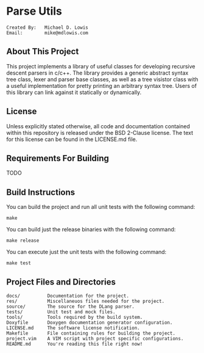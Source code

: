 Parse Utils
==============================================
    Created By:   Michael D. Lowis
    Email:        mike@mdlowis.com

About This Project
----------------------------------------------
This project implements a library of useful classes for developing recursive
descent parsers in c/c++. The library provides a generic abstract syntax tree
class, lexer and parser base classes, as well as a tree visistor class with a
useful implementation for pretty printing an arbitrary syntax tree. Users of
this library can link against it statically or dynamically.

License
----------------------------------------------
Unless explicitly stated otherwise, all code and documentation contained within
this repository is released under the BSD 2-Clause license. The text for this
license can be found in the LICENSE.md file.

Requirements For Building
----------------------------------------------

TODO

Build Instructions
----------------------------------------------

You can build the project and run all unit tests with the following command:

    make

You can build just the release binaries with the following command:

    make release

You can execute just the unit tests with the following command:

    make test

Project Files and Directories
----------------------------------------------

    docs/          Documentation for the project.
    res/           Miscellaneuos files needed for the project.
    source/        The source for the DLang parser.
    tests/         Unit test and mock files.
    tools/         Tools required by the build system.
    Doxyfile       Doxygen documentation generator configuration.
    LICENSE.md     The software license notification.
    Makefile       File containing rules for building the project.
    project.vim    A VIM script with project specific configurations.
    README.md      You're reading this file right now!

